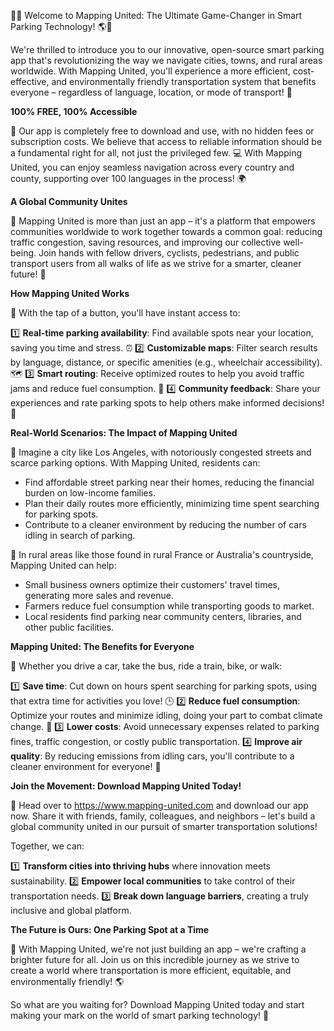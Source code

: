 🚀💨 Welcome to Mapping United: The Ultimate Game-Changer in Smart Parking Technology! 🌎👋

We're thrilled to introduce you to our innovative, open-source smart parking app that's revolutionizing the way we navigate cities, towns, and rural areas worldwide. With Mapping United, you'll experience a more efficient, cost-effective, and environmentally friendly transportation system that benefits everyone – regardless of language, location, or mode of transport! 🌟

**100% FREE, 100% Accessible**

🚀 Our app is completely free to download and use, with no hidden fees or subscription costs. We believe that access to reliable information should be a fundamental right for all, not just the privileged few. 💻 With Mapping United, you can enjoy seamless navigation across every country and county, supporting over 100 languages in the process! 🌍

**A Global Community Unites**

🤝 Mapping United is more than just an app – it's a platform that empowers communities worldwide to work together towards a common goal: reducing traffic congestion, saving resources, and improving our collective well-being. Join hands with fellow drivers, cyclists, pedestrians, and public transport users from all walks of life as we strive for a smarter, cleaner future! 🌟

**How Mapping United Works**

📱 With the tap of a button, you'll have instant access to:

1️⃣ **Real-time parking availability**: Find available spots near your location, saving you time and stress. ⏰
2️⃣ **Customizable maps**: Filter search results by language, distance, or specific amenities (e.g., wheelchair accessibility). 🗺️
3️⃣ **Smart routing**: Receive optimized routes to help you avoid traffic jams and reduce fuel consumption. 🚗
4️⃣ **Community feedback**: Share your experiences and rate parking spots to help others make informed decisions! 💬

**Real-World Scenarios: The Impact of Mapping United**

🌆 Imagine a city like Los Angeles, with notoriously congested streets and scarce parking options. With Mapping United, residents can:

* Find affordable street parking near their homes, reducing the financial burden on low-income families.
* Plan their daily routes more efficiently, minimizing time spent searching for parking spots.
* Contribute to a cleaner environment by reducing the number of cars idling in search of parking.

🚗 In rural areas like those found in rural France or Australia's countryside, Mapping United can help:

* Small business owners optimize their customers' travel times, generating more sales and revenue.
* Farmers reduce fuel consumption while transporting goods to market.
* Local residents find parking near community centers, libraries, and other public facilities.

**Mapping United: The Benefits for Everyone**

💚 Whether you drive a car, take the bus, ride a train, bike, or walk:

1️⃣ **Save time**: Cut down on hours spent searching for parking spots, using that extra time for activities you love! 🕒
2️⃣ **Reduce fuel consumption**: Optimize your routes and minimize idling, doing your part to combat climate change. 🔋
3️⃣ **Lower costs**: Avoid unnecessary expenses related to parking fines, traffic congestion, or costly public transportation.
4️⃣ **Improve air quality**: By reducing emissions from idling cars, you'll contribute to a cleaner environment for everyone! 🌿

**Join the Movement: Download Mapping United Today!**

📱 Head over to https://www.mapping-united.com and download our app now. Share it with friends, family, colleagues, and neighbors – let's build a global community united in our pursuit of smarter transportation solutions!

Together, we can:

1️⃣ **Transform cities into thriving hubs** where innovation meets sustainability.
2️⃣ **Empower local communities** to take control of their transportation needs.
3️⃣ **Break down language barriers**, creating a truly inclusive and global platform.

**The Future is Ours: One Parking Spot at a Time**

🌟 With Mapping United, we're not just building an app – we're crafting a brighter future for all. Join us on this incredible journey as we strive to create a world where transportation is more efficient, equitable, and environmentally friendly! 🌎

So what are you waiting for? Download Mapping United today and start making your mark on the world of smart parking technology! 🚀